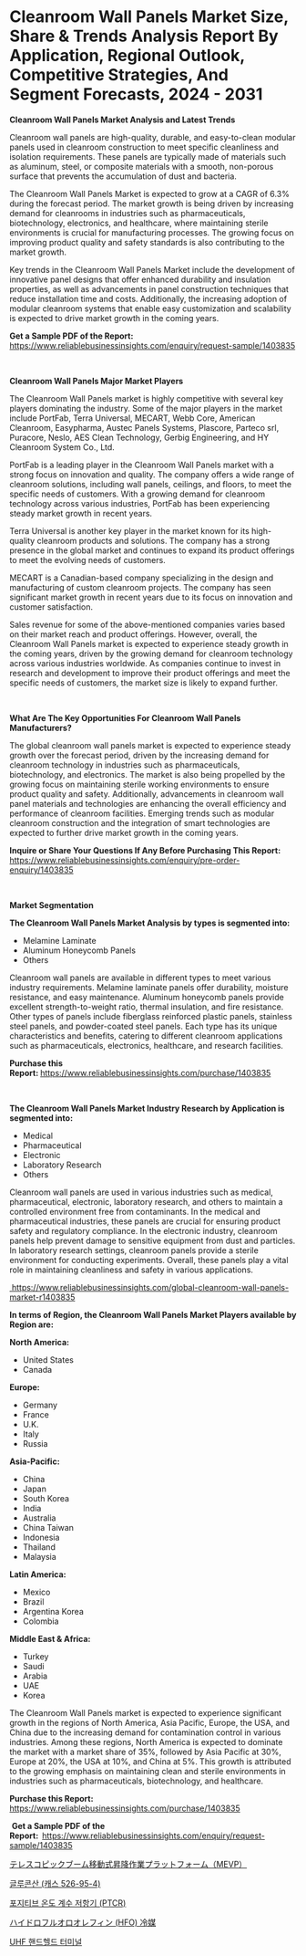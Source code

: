 <p><h1>Cleanroom Wall Panels Market Size, Share & Trends Analysis Report By Application, Regional Outlook, Competitive Strategies, And Segment Forecasts, 2024 - 2031</h1></p><p><strong>Cleanroom Wall Panels Market Analysis and Latest Trends</strong></p>
<p><p>Cleanroom wall panels are high-quality, durable, and easy-to-clean modular panels used in cleanroom construction to meet specific cleanliness and isolation requirements. These panels are typically made of materials such as aluminum, steel, or composite materials with a smooth, non-porous surface that prevents the accumulation of dust and bacteria.</p><p>The Cleanroom Wall Panels Market is expected to grow at a CAGR of 6.3% during the forecast period. The market growth is being driven by increasing demand for cleanrooms in industries such as pharmaceuticals, biotechnology, electronics, and healthcare, where maintaining sterile environments is crucial for manufacturing processes. The growing focus on improving product quality and safety standards is also contributing to the market growth.</p><p>Key trends in the Cleanroom Wall Panels Market include the development of innovative panel designs that offer enhanced durability and insulation properties, as well as advancements in panel construction techniques that reduce installation time and costs. Additionally, the increasing adoption of modular cleanroom systems that enable easy customization and scalability is expected to drive market growth in the coming years.</p></p>
<p><strong>Get a Sample PDF of the Report:&nbsp;</strong> <a href="https://www.reliablebusinessinsights.com/enquiry/request-sample/1403835">https://www.reliablebusinessinsights.com/enquiry/request-sample/1403835</a></p>
<p>&nbsp;</p>
<p><strong>Cleanroom Wall Panels Major Market Players</strong></p>
<p><p>The Cleanroom Wall Panels market is highly competitive with several key players dominating the industry. Some of the major players in the market include PortFab, Terra Universal, MECART, Webb Core, American Cleanroom, Easypharma, Austec Panels Systems, Plascore, Parteco srl, Puracore, Neslo, AES Clean Technology, Gerbig Engineering, and HY Cleanroom System Co., Ltd.</p><p>PortFab is a leading player in the Cleanroom Wall Panels market with a strong focus on innovation and quality. The company offers a wide range of cleanroom solutions, including wall panels, ceilings, and floors, to meet the specific needs of customers. With a growing demand for cleanroom technology across various industries, PortFab has been experiencing steady market growth in recent years.</p><p>Terra Universal is another key player in the market known for its high-quality cleanroom products and solutions. The company has a strong presence in the global market and continues to expand its product offerings to meet the evolving needs of customers.</p><p>MECART is a Canadian-based company specializing in the design and manufacturing of custom cleanroom projects. The company has seen significant market growth in recent years due to its focus on innovation and customer satisfaction.</p><p>Sales revenue for some of the above-mentioned companies varies based on their market reach and product offerings. However, overall, the Cleanroom Wall Panels market is expected to experience steady growth in the coming years, driven by the growing demand for cleanroom technology across various industries worldwide. As companies continue to invest in research and development to improve their product offerings and meet the specific needs of customers, the market size is likely to expand further.</p></p>
<p>&nbsp;</p>
<p><strong>What Are The Key Opportunities For Cleanroom Wall Panels Manufacturers?</strong></p>
<p><p>The global cleanroom wall panels market is expected to experience steady growth over the forecast period, driven by the increasing demand for cleanroom technology in industries such as pharmaceuticals, biotechnology, and electronics. The market is also being propelled by the growing focus on maintaining sterile working environments to ensure product quality and safety. Additionally, advancements in cleanroom wall panel materials and technologies are enhancing the overall efficiency and performance of cleanroom facilities. Emerging trends such as modular cleanroom construction and the integration of smart technologies are expected to further drive market growth in the coming years.</p></p>
<p><strong>Inquire or Share Your Questions If Any Before Purchasing This Report:</strong> <a href="https://www.reliablebusinessinsights.com/enquiry/pre-order-enquiry/1403835">https://www.reliablebusinessinsights.com/enquiry/pre-order-enquiry/1403835</a></p>
<p>&nbsp;</p>
<p><strong>Market Segmentation</strong></p>
<p><strong>The Cleanroom Wall Panels Market Analysis by types is segmented into:</strong></p>
<p><ul><li>Melamine Laminate</li><li>Aluminum Honeycomb Panels</li><li>Others</li></ul></p>
<p><p>Cleanroom wall panels are available in different types to meet various industry requirements. Melamine laminate panels offer durability, moisture resistance, and easy maintenance. Aluminum honeycomb panels provide excellent strength-to-weight ratio, thermal insulation, and fire resistance. Other types of panels include fiberglass reinforced plastic panels, stainless steel panels, and powder-coated steel panels. Each type has its unique characteristics and benefits, catering to different cleanroom applications such as pharmaceuticals, electronics, healthcare, and research facilities.</p></p>
<p><strong>Purchase this Report:&nbsp;</strong><a href="https://www.reliablebusinessinsights.com/purchase/1403835">https://www.reliablebusinessinsights.com/purchase/1403835</a></p>
<p>&nbsp;</p>
<p><strong>The Cleanroom Wall Panels Market Industry Research by Application is segmented into:</strong></p>
<p><ul><li>Medical</li><li>Pharmaceutical</li><li>Electronic</li><li>Laboratory Research</li><li>Others</li></ul></p>
<p><p>Cleanroom wall panels are used in various industries such as medical, pharmaceutical, electronic, laboratory research, and others to maintain a controlled environment free from contaminants. In the medical and pharmaceutical industries, these panels are crucial for ensuring product safety and regulatory compliance. In the electronic industry, cleanroom panels help prevent damage to sensitive equipment from dust and particles. In laboratory research settings, cleanroom panels provide a sterile environment for conducting experiments. Overall, these panels play a vital role in maintaining cleanliness and safety in various applications.</p></p>
<p><a href="https://www.reliablebusinessinsights.com/global-cleanroom-wall-panels-market-r1403835">&nbsp;https://www.reliablebusinessinsights.com/global-cleanroom-wall-panels-market-r1403835</a></p>
<p><strong>In terms of Region, the Cleanroom Wall Panels Market Players available by Region are:</strong></p>
<p>
    <p> <strong> North America: </strong>
        <ul>
            <li>United States</li>
            <li>Canada</li>
        </ul>
        </p> 
    <p> <strong> Europe: </strong>
        <ul>
            <li>Germany</li>
            <li>France</li>
            <li>U.K.</li>
            <li>Italy</li>
            <li>Russia</li>
        </ul>
        </p> 
    <p> <strong> Asia-Pacific: </strong>
        <ul>
            <li>China</li>
            <li>Japan</li>
            <li>South Korea</li>
            <li>India</li>
            <li>Australia</li>
            <li>China Taiwan</li>
            <li>Indonesia</li>
            <li>Thailand</li>
            <li>Malaysia</li>
        </ul>
        </p> 
    <p> <strong> Latin America: </strong>
        <ul>
            <li>Mexico</li>
            <li>Brazil</li>
            <li>Argentina Korea</li>
            <li>Colombia</li>
        </ul>
        </p> 
    <p> <strong> Middle East & Africa: </strong>
        <ul>
            <li>Turkey</li>
            <li>Saudi</li>
            <li>Arabia</li>
            <li>UAE</li>
            <li>Korea</li>
        </ul>
    </p>
    </p>
<p><p>The Cleanroom Wall Panels market is expected to experience significant growth in the regions of North America, Asia Pacific, Europe, the USA, and China due to the increasing demand for contamination control in various industries. Among these regions, North America is expected to dominate the market with a market share of 35%, followed by Asia Pacific at 30%, Europe at 20%, the USA at 10%, and China at 5%. This growth is attributed to the growing emphasis on maintaining clean and sterile environments in industries such as pharmaceuticals, biotechnology, and healthcare.</p></p>
<p><strong>Purchase this Report: </strong><a href="https://www.reliablebusinessinsights.com/purchase/1403835">https://www.reliablebusinessinsights.com/purchase/1403835</a></p>
<p>&nbsp;<strong>Get a Sample PDF of the Report:&nbsp;&nbsp;</strong><a href="https://www.reliablebusinessinsights.com/enquiry/request-sample/1403835">https://www.reliablebusinessinsights.com/enquiry/request-sample/1403835</a></p>
<p><strong></strong></p>
<p><p><a href="https://medium.com/@hopedjones22024/%E4%BC%B8%E7%B8%AE%E3%83%96%E3%83%BC%E3%83%A0%E4%BB%98%E3%81%8D%E3%83%A2%E3%83%90%E3%82%A4%E3%83%AB%E6%98%87%E9%99%8D%E4%BD%9C%E6%A5%AD%E3%83%97%E3%83%A9%E3%83%83%E3%83%88%E3%83%95%E3%82%A9%E3%83%BC%E3%83%A0-mevp-%E3%81%AE%E5%B8%82%E5%A0%B4%E8%A6%8F%E6%A8%A1-%E5%B8%82%E5%A0%B4%E5%B1%95%E6%9C%9B%E3%81%A8%E5%B8%82%E5%A0%B4%E4%BA%88%E6%B8%AC-2024%E5%B9%B4%E3%81%8B%E3%82%892031%E5%B9%B4-e11a573bab49">テレスコピックブーム移動式昇降作業プラットフォーム（MEVP）</a></p><p><a href="https://github.com/tukangkrupk/Market-Research-Report-List-1/blob/main/5785441107982.md">글루콘산 (캐스 526-95-4)</a></p><p><a href="https://medium.com/@lianaporter601981/%EA%B8%80%EB%A1%9C%EB%B2%8C-%EC%96%91%EC%9D%98-%EC%98%A8%EB%8F%84-%EA%B3%84%EC%88%98-%EC%A0%80%ED%95%AD%EA%B8%B0-ptcr-%EC%8B%9C%EC%9E%A5-%EB%B6%80%EB%AC%B8-%EC%9C%A0%ED%98%95-%EC%9D%91%EC%9A%A9-%ED%94%84%EB%A1%9C%EA%B7%B8%EB%9E%A8-%EC%8B%9C%EC%9E%A5-%EC%B0%B8%EA%B0%80%EC%9E%90-%EC%A0%84%EB%9E%B5-%EC%A7%80%EC%97%AD%EB%B3%84-%EC%84%B1%EC%9E%A5-%EC%9D%B8%EC%82%AC%EC%9D%B4%ED%8A%B8-%EB%B0%8F-%EB%AF%B8%EB%9E%98-%EC%A0%84%EB%A7%9D-2024-2031-54408b918b4d">포지티브 온도 계수 저항기 (PTCR)</a></p><p><a href="https://medium.com/@lovern8746/%E6%B0%B4%E7%B4%A0%E3%83%95%E3%83%83%E5%8C%96%E3%82%AA%E3%83%AC%E3%83%95%E3%82%A3%E3%83%B3-hfo-%E5%86%B7%E5%AA%92%E5%B8%82%E5%A0%B4%E8%A6%8F%E6%A8%A1-%E5%B8%82%E5%A0%B4%E5%B1%95%E6%9C%9B%E3%81%A8%E5%B8%82%E5%A0%B4%E4%BA%88%E6%B8%AC-2024%E5%B9%B4%E3%81%8B%E3%82%892031%E5%B9%B4-5e6ddae90947">ハイドロフルオロオレフィン (HFO) 冷媒</a></p><p><a href="https://medium.com/@ronnyreilly2022/%EA%B8%80%EB%A1%9C%EB%B2%8C-uhf-%ED%9C%B4%EB%8C%80%EC%9A%A9-%EB%8B%A8%EB%A7%90%EA%B8%B0-%EC%8B%9C%EC%9E%A5%EC%9D%98-%EC%A2%85%ED%95%A9-%EB%B6%84%EC%84%9D-%EC%84%B1%EC%9E%A5-%EB%8F%99%ED%96%A5-%EB%B0%8F-%EC%8B%9C%EC%9E%A5-%EC%98%88%EC%B8%A1-2024-2031-1f45a7904b3b">UHF 핸드헬드 터미널</a></p></p>